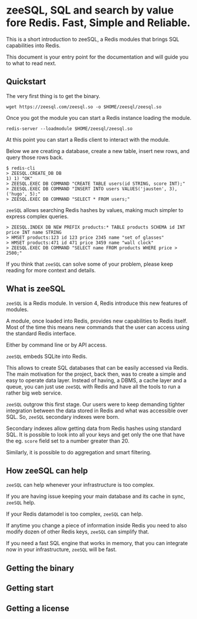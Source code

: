 # zeeSQL, SQL and search by value fore Redis. Fast, Simple and Reliable.

This is a short introduction to zeeSQL, a Redis modules that brings SQL capabilities into Redis.

This document is your entry point for the documentation and will guide you to what to read next.

## Quickstart

The very first thing is to get the binary.

```
wget https://zeesql.com/zeesql.so -o $HOME/zeesql/zeesql.so
```

Once you got the module you can start a Redis instance loading the module.

```
redis-server --loadmodule $HOME/zeesql/zeesql.so
```

At this point you can start a Redis client to interact with the module.

Below we are creating a database, create a new table, insert new rows, and query those rows back.

```
$ redis-cli
> ZEESQL.CREATE_DB DB
1) 1) "OK"
> ZEESQL.EXEC DB COMMAND "CREATE TABLE users(id STRING, score INT);"
> ZEESQL.EXEC DB COMMAND "INSERT INTO users VALUES('jausten', 3), ('hugo', 5);"
> ZEESQL.EXEC DB COMMAND "SELECT * FROM users;"
```

`zeeSQL` allows searching Redis hashes by values, making much simpler to express complex queries.

```
> ZEESQL.INDEX DB NEW PREFIX products:* TABLE products SCHEMA id INT price INT name STRING
> HMSET products:123 id 123 price 2345 name "set of glasses"
> HMSET products:471 id 471 price 3459 name "wall clock"
> ZEESQL.EXEC DB COMMAND "SELECT name FROM products WHERE price > 2500;"
```

If you think that `zeeSQL` can solve some of your problem, please keep reading for more context and details.

## What is zeeSQL

`zeeSQL` is a Redis module. 
In version 4, Redis introduce this new features of modules.

A module, once loaded into Redis, provides new capabilities to Redis itself.
Most of the time this means new commands that the user can access using the standard Redis interface.

Either by command line or by API access.

`zeeSQL` embeds SQLite into Redis.

This allows to create SQL databases that can be easily accessed via Redis.
The main motivation for the project, back then, was to create a simple and easy to operate data layer.
Instead of having, a DBMS, a cache layer and a queue, you can just use `zeeSQL` with Redis and have all the tools to run a rather big web service.

`zeeSQL` outgrow this first stage.
Our users were to keep demanding tighter integration between the data stored in Redis and what was accessible over SQL.
So, `zeeSQL` secondary indexes were born.

Secondary indexes allow getting data from Redis hashes using standard SQL.
It is possible to look into all your keys and get only the one that have the eg. `score` field set to a number greater than 20.

Similarly, it is possible to do aggregation and smart filtering.

## How zeeSQL can help

`zeeSQL` can help whenever your infrastructure is too complex.

If you are having issue keeping your main database and its cache in sync, `zeeSQL` help.

If your Redis datamodel is too complex, `zeeSQL` can help.

If anytime you change a piece of information inside Redis you need to also modify dozen of other Redis keys, `zeeSQL` can simplify that.

If you need a fast SQL engine that works in memory, that you can integrate now in your infrastructure, `zeeSQL` will be fast.

## Getting the binary

## Getting start

## Getting a license
